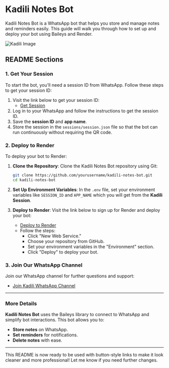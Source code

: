 # Kadili Notes Bot

Kadili Notes Bot is a WhatsApp bot that helps you store and manage notes and reminders easily. This guide will walk you through how to set up and deploy your bot using Baileys and Render.

![Kadili Image](https://i.ibb.co/9HhDhjVp/kadili.webp)

## README Sections

### 1. Get Your Session

To start the bot, you'll need a session ID from WhatsApp. Follow these steps to get your session ID:

1. Visit the link below to get your session ID:
   - [Get Session](https://kadili-session.onrender.com)
2. Log in to your WhatsApp and follow the instructions to get the session ID.
3. Save the **session ID** and **app name**.
4. Store the session in the `sessions/session.json` file so that the bot can run continuously without requiring the QR code.

### 2. Deploy to Render

To deploy your bot to Render:

1. **Clone the Repository**:
   Clone the Kadili Notes Bot repository using Git:

   ```bash
   git clone https://github.com/yourusername/kadili-notes-bot.git
   cd kadili-notes-bot
   ```

2. **Set Up Environment Variables**:
   In the `.env` file, set your environment variables like `SESSION_ID` and `APP_NAME` which you will get from the **Kadili Session**.

3. **Deploy to Render**:
   Visit the link below to sign up for Render and deploy your bot:
   - [Deploy to Render](https://render.com)
   - Follow the steps:
     - Click "New Web Service."
     - Choose your repository from GitHub.
     - Set your environment variables in the "Environment" section.
     - Click "Deploy" to deploy your bot.

### 3. Join Our WhatsApp Channel

Join our WhatsApp channel for further questions and support:

- [Join Kadili WhatsApp Channel](https://whatsapp.com/channel/0029Vb97LT4JUM2jPSokmP1q)

---

### More Details

**Kadili Notes Bot** uses the Baileys library to connect to WhatsApp and simplify bot interactions. This bot allows you to:
- **Store notes** on WhatsApp.
- **Set reminders** for notifications.
- **Delete notes** with ease.

---

This README is now ready to be used with button-style links to make it look cleaner and more professional! Let me know if you need further changes.
